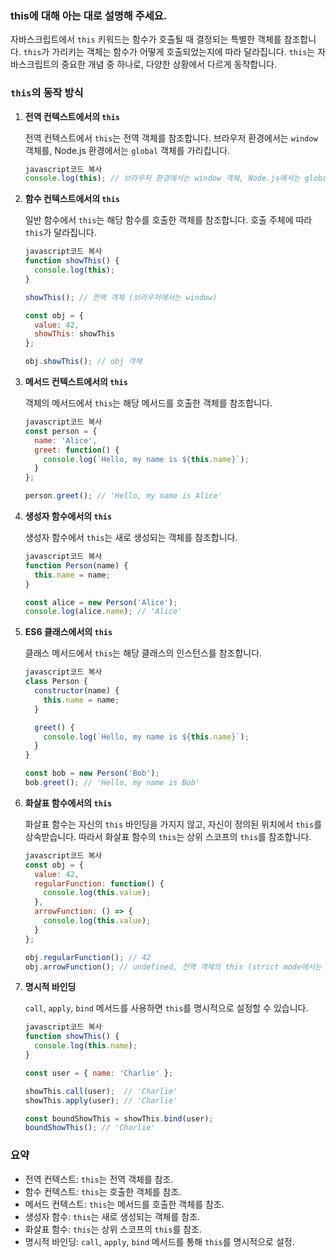 ### this에 대해 아는 대로 설명해 주세요.

자바스크립트에서 `this` 키워드는 함수가 호출될 때 결정되는 특별한 객체를 참조합니다. `this`가 가리키는 객체는 함수가 어떻게 호출되었는지에 따라 달라집니다. `this`는 자바스크립트의 중요한 개념 중 하나로, 다양한 상황에서 다르게 동작합니다.

### `this`의 동작 방식

1. **전역 컨텍스트에서의 `this`**

    전역 컨텍스트에서 `this`는 전역 객체를 참조합니다. 브라우저 환경에서는 `window` 객체를, Node.js 환경에서는 `global` 객체를 가리킵니다.

    ```jsx
    javascript코드 복사
    console.log(this); // 브라우저 환경에서는 window 객체, Node.js에서는 global 객체

    ```

2. **함수 컨텍스트에서의 `this`**

    일반 함수에서 `this`는 해당 함수를 호출한 객체를 참조합니다. 호출 주체에 따라 `this`가 달라집니다.

    ```jsx
    javascript코드 복사
    function showThis() {
      console.log(this);
    }

    showThis(); // 전역 객체 (브라우저에서는 window)

    const obj = {
      value: 42,
      showThis: showThis
    };

    obj.showThis(); // obj 객체

    ```

3. **메서드 컨텍스트에서의 `this`**

    객체의 메서드에서 `this`는 해당 메서드를 호출한 객체를 참조합니다.

    ```jsx
    javascript코드 복사
    const person = {
      name: 'Alice',
      greet: function() {
        console.log(`Hello, my name is ${this.name}`);
      }
    };

    person.greet(); // 'Hello, my name is Alice'

    ```

4. **생성자 함수에서의 `this`**

    생성자 함수에서 `this`는 새로 생성되는 객체를 참조합니다.

    ```jsx
    javascript코드 복사
    function Person(name) {
      this.name = name;
    }

    const alice = new Person('Alice');
    console.log(alice.name); // 'Alice'

    ```

5. **ES6 클래스에서의 `this`**

    클래스 메서드에서 `this`는 해당 클래스의 인스턴스를 참조합니다.

    ```jsx
    javascript코드 복사
    class Person {
      constructor(name) {
        this.name = name;
      }

      greet() {
        console.log(`Hello, my name is ${this.name}`);
      }
    }

    const bob = new Person('Bob');
    bob.greet(); // 'Hello, my name is Bob'

    ```

6. **화살표 함수에서의 `this`**

    화살표 함수는 자신의 `this` 바인딩을 가지지 않고, 자신이 정의된 위치에서 `this`를 상속받습니다. 따라서 화살표 함수의 `this`는 상위 스코프의 `this`를 참조합니다.

    ```jsx
    javascript코드 복사
    const obj = {
      value: 42,
      regularFunction: function() {
        console.log(this.value);
      },
      arrowFunction: () => {
        console.log(this.value);
      }
    };

    obj.regularFunction(); // 42
    obj.arrowFunction(); // undefined, 전역 객체의 this (strict mode에서는 undefined)
    ```

7. **명시적 바인딩**

    `call`, `apply`, `bind` 메서드를 사용하면 `this`를 명시적으로 설정할 수 있습니다.

    ```jsx
    javascript코드 복사
    function showThis() {
      console.log(this.name);
    }

    const user = { name: 'Charlie' };

    showThis.call(user);  // 'Charlie'
    showThis.apply(user); // 'Charlie'

    const boundShowThis = showThis.bind(user);
    boundShowThis(); // 'Charlie'

    ```

### 요약

-   전역 컨텍스트: `this`는 전역 객체를 참조.
-   함수 컨텍스트: `this`는 호출한 객체를 참조.
-   메서드 컨텍스트: `this`는 메서드를 호출한 객체를 참조.
-   생성자 함수: `this`는 새로 생성되는 객체를 참조.
-   화살표 함수: `this`는 상위 스코프의 `this`를 참조.
-   명시적 바인딩: `call`, `apply`, `bind` 메서드를 통해 `this`를 명시적으로 설정.
